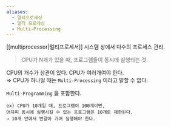 ```yaml
---
aliases:
  - 멀티프로세싱
  - 멀티 프로세싱
  - Multi-Processing
---
```


[[multiprocessor|멀티프로세서]] 시스템 상에서 다수의 프로세스 관리.


> CPU가 N개가 있을 때, 프로그램들이 동시에 실행되는 것.

CPU의 개수가 상관이 있다. CPU가 여러개여야 한다.  
⇒ CPU가 하나일 때는 `Multi-Processing` 이라고 말할 수 없다.

`Multi-Programming` 을 포함한다.

```null
ex) CPU가 10개일 때, 프로그램이 100개이면,
어차피 동시에 실행시킬 수 있는 프로그램은 10개로 제한된다.
⇒ 10개 안에서 번갈아 가며 실행해야 한다.
```

